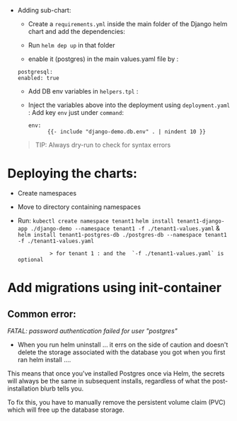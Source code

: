 - Adding sub-chart:
  - Create a `requirements.yml` inside the main folder of the Django helm chart and add the dependencies:
  - Run `helm dep up` in that folder

  - enable it (postgres) in the main values.yaml file by :

  ```
  postgresql: 
  enabled: true
  ```

  - Add DB env variables in `helpers.tpl` :
    

  - Inject the variables above into the deployment using `deployment.yaml` :
    Add key `env` just under `command`:

    ```
    env:
          {{- include "django-demo.db.env" . | nindent 10 }}
    ```


  > TIP: Always dry-run to check for syntax errors

# Deploying the charts:
- Create namespaces
- Move to directory containing namespaces
- Run:  `kubectl create namespace tenant1`
        `helm install tenant1-django-app ./django-demo --namespace tenant1 -f ./tenant1-values.yaml`
                                       &
        `helm install tenant1-postgres-db ./postgres-db --namespace tenant1 -f ./tenant1-values.yaml`

                > for tenant 1 : and the  `-f ./tenant1-values.yaml` is optional


# Add migrations using init-container


## Common error:
*FATAL:  password authentication failed for user "postgres"*
- When you run helm uninstall ... it errs on the side of caution and doesn't delete the storage associated with the database you got when you first ran helm install ....

This means that once you've installed Postgres once via Helm, the secrets will always be the same in subsequent installs, regardless of what the post-installation blurb tells you.

To fix this, you have to manually remove the persistent volume claim (PVC) which will free up the database storage.

```

```